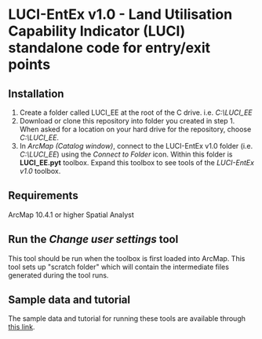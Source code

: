 # LUCI-EntEx v1.0 - Land Utilisation Capability Indicator (LUCI) standalone code for entry/exit points

## Installation

1. Create a folder called LUCI_EE at the root of the C drive. i.e. *C:\LUCI_EE*
2. Download or clone this repository into folder you created in step 1. When asked for a location on your hard drive for the repository, choose *C:\LUCI_EE*.
3. In *ArcMap (Catalog window)*, connect to the LUCI-EntEx v1.0 folder (i.e. *C:\LUCI_EE*) using the *Connect to Folder* icon. Within this folder is **LUCI_EE.pyt** toolbox. Expand this toolbox to see tools of the *LUCI-EntEx v1.0* toolbox.

## Requirements
ArcMap 10.4.1 or higher
Spatial Analyst

## Run the *Change user settings* tool
This tool should be run when the toolbox is first loaded into ArcMap. This tool sets up "scratch folder" which will contain the intermediate files generated during the tool runs.

## Sample data and tutorial

The sample data and tutorial for running these tools are available through [this link](https://lucitools.org/luci-tutorials/running-luci-entex-v1-0).